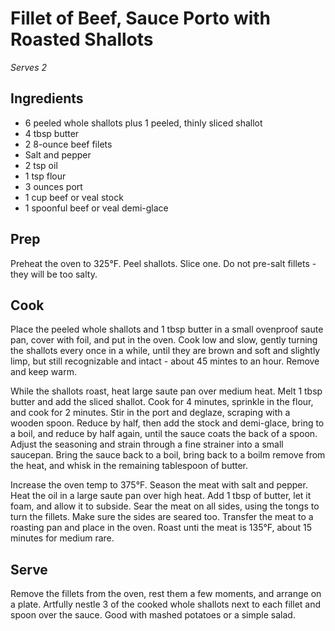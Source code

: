 # Fillet of Beef, Sauce Porto with Roasted Shallots

*Serves 2*

## Ingredients
* 6 peeled whole shallots plus 1 peeled, thinly sliced shallot
* 4 tbsp butter
* 2 8-ounce beef filets
* Salt and pepper
* 2 tsp oil
* 1 tsp flour
* 3 ounces port
* 1 cup beef or veal stock
* 1 spoonful beef or veal demi-glace

## Prep
Preheat the oven to 325&deg;F. Peel shallots. Slice one. Do not pre-salt fillets - they will be too salty.

## Cook
Place the peeled whole shallots and 1 tbsp butter in a small ovenproof saute pan, cover with foil, and put in the oven. Cook low and slow, gently turning the shallots every once in a while, until they are brown and soft and slightly limp, but still recognizable and intact - about 45 mintes to an hour. Remove and keep warm.

While the shallots roast, heat large saute pan over medium heat. Melt 1 tbsp butter and add the sliced shallot. Cook for 4 minutes, sprinkle in the flour, and cook for 2 minutes. Stir in the port and deglaze, scraping with a wooden spoon. Reduce by half, then add the stock and demi-glace, bring to a boil, and reduce by half again, until the sauce coats the back of a spoon. Adjust the seasoning and strain through a fine strainer into a small saucepan. Bring the sauce back to a boil, bring back to a boilm remove from the heat, and whisk in the remaining tablespoon of butter.

Increase the oven temp to 375&deg;F. Season the meat with salt and pepper. Heat the oil in a large saute pan over high heat. Add 1 tbsp of butter, let it foam, and allow it to subside. Sear the meat on all sides, using the tongs to turn the fillets. Make sure the sides are seared too. Transfer the meat to a roasting pan and place in the oven. Roast unti the meat is 135&deg;F, about 15 minutes for medium rare.

## Serve
Remove the fillets from the oven, rest them a few moments, and arrange on a plate. Artfully nestle 3 of the cooked whole shallots next to each fillet and spoon over the sauce. Good with mashed potatoes or a simple salad.
